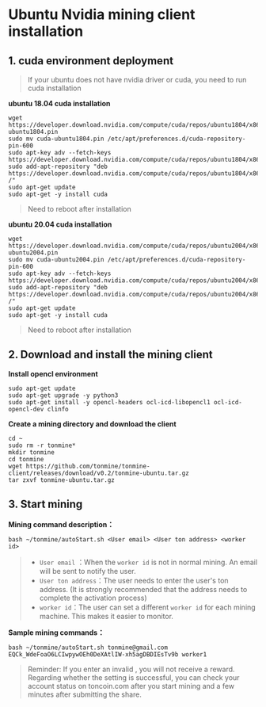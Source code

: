 # Ubuntu Nvidia mining client installation

## 1. cuda environment deployment
> If your ubuntu does not have nvidia driver or cuda, you need to run cuda installation

**ubuntu 18.04 cuda installation**
```
wget https://developer.download.nvidia.com/compute/cuda/repos/ubuntu1804/x86_64/cuda-ubuntu1804.pin
sudo mv cuda-ubuntu1804.pin /etc/apt/preferences.d/cuda-repository-pin-600
sudo apt-key adv --fetch-keys https://developer.download.nvidia.com/compute/cuda/repos/ubuntu1804/x86_64/7fa2af80.pub
sudo add-apt-repository "deb https://developer.download.nvidia.com/compute/cuda/repos/ubuntu1804/x86_64/ /"
sudo apt-get update
sudo apt-get -y install cuda
```
> Need to reboot after installation

**ubuntu 20.04 cuda installation**
```
wget https://developer.download.nvidia.com/compute/cuda/repos/ubuntu2004/x86_64/cuda-ubuntu2004.pin
sudo mv cuda-ubuntu2004.pin /etc/apt/preferences.d/cuda-repository-pin-600
sudo apt-key adv --fetch-keys https://developer.download.nvidia.com/compute/cuda/repos/ubuntu2004/x86_64/7fa2af80.pub
sudo add-apt-repository "deb https://developer.download.nvidia.com/compute/cuda/repos/ubuntu2004/x86_64/ /"
sudo apt-get update
sudo apt-get -y install cuda
```
> Need to reboot after installation

## 2. Download and install the mining client

**Install opencl environment**
```
sudo apt-get update
sudo apt-get upgrade -y python3
sudo apt-get install -y opencl-headers ocl-icd-libopencl1 ocl-icd-opencl-dev clinfo
```

**Create a mining directory and download the client**
```
cd ~
sudo rm -r tonmine*
mkdir tonmine
cd tonmine
wget https://github.com/tonmine/tonmine-client/releases/download/v0.2/tonmine-ubuntu.tar.gz
tar zxvf tonmine-ubuntu.tar.gz
```

## 3. Start mining

**Mining command description：**

```
bash ~/tonmine/autoStart.sh <User email> <User ton address> <worker id>
```
> * `User email` ：When the `worker id` is not in normal mining. An email will be sent to notify the user.
> * `User ton address`：The user needs to enter the user's ton address. (It is strongly recommended that the address needs to complete the activation process)
> * `worker id`：The user can set a different `worker id` for each mining machine. This makes it easier to monitor.


**Sample mining commands：**
```
bash ~/tonmine/autoStart.sh tonmine@gmail.com EQCk_WdeFoaO6LCIwpywOEh0DeXAtlIW-xh5agDBDIEsTv9b worker1
```

> Reminder: If you enter an invalid <User email> <User ton address>, you will not receive a reward. Regarding whether the setting is successful, you can check your account status on toncoin.com after you start mining and a few minutes after submitting the share.